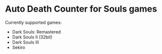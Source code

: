 # Auto Death Counter for Souls games
Currently supported games:
* Dark Souls: Remastered
* Dark Souls II (32bit)
* Dark Souls III
* Sekiro